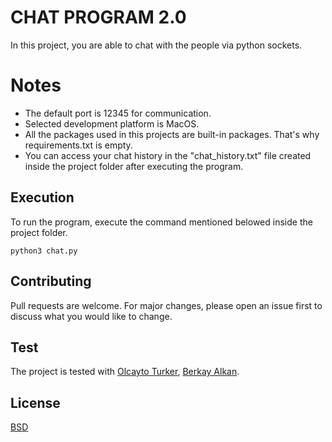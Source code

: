 # CHAT PROGRAM 2.0
In this project, you are able to chat with the people via python sockets.
# Notes
- The default port is 12345 for communication.
- Selected development platform is MacOS.
- All the packages used in this projects are built-in packages. That's why requirements.txt is empty. 
- You can access your chat history in the "chat_history.txt" file created inside the project folder after executing the program.
##  Execution
To run the program, execute the command mentioned belowed inside the project folder.
```
python3 chat.py
```
## Contributing
Pull requests are welcome. For major changes, please open an issue first to discuss what you would like to change.

## Test
The project is tested with [Olcayto Turker](https://github.com/olcaytoturker), [Berkay Alkan](https://github.com/berkayalkan).
## License
[BSD](https://github.com/CMPE487/workshop-2-python-chat-sertayy/blob/master/LICENSE)
